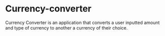 # Currency-converter
Currency Converter is an application that converts a user inputted amount and type of currency to another a currency of their choice.
